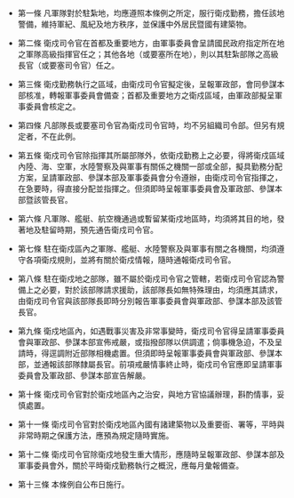 * 第一條 凡軍隊對於駐紮地，均應遵照本條例之所定，服行衛戍勤務，擔任該地警備，維持軍紀、風紀及地方秩序，並保護中外居民暨國有建築物。

* 第二條 衛戍司令官在首都及重要地方，由軍事委員會呈請國民政府指定所在地之軍隊高級指揮官任之；其他各地（或要塞所在地），則以其駐紮部隊之高級長官（或要塞司令官）任之。

* 第三條 衛戍勤務執行之區域，由衛戍司令官擬定後，呈報軍政部，會同參謀本部核准，轉報軍事委員會備查；首都及重要地方之衛戍區域，由軍政部擬呈軍事委員會核定之。

* 第四條 凡部隊長或要塞司令官為衛戍司令官時，均不另組織司令部。但另有規定者，不在此例。

* 第五條 衛戍司令官除指揮其所屬部隊外，依衛戍勤務上之必要，得將衛戍區域內陸、海、空軍，水陸警察及與軍事有關係之機關一部或全部，擬具勤務分配方案，呈請軍政部、參謀本部及軍事委員會分令遵辦，由衛戍司令官指揮之，在急要時，得直接分配並指揮之。但須即時呈報軍事委員會及軍政部、參謀本部暨該管長官。

* 第六條 凡軍隊、艦艇、航空機通過或暫留某衛戍地區時，均須將其目的地，發著地及駐留時期，預先通告衛戍司令官。

* 第七條 駐在衛戍區內之軍隊、艦艇、水陸警察及與軍事有關之各機關，均須遵守各項衛戍規則，並將有關於衛戍情報，隨時通報衛戍司令官。

* 第八條 駐在衛戍地之部隊，雖不屬於衛戍司令官之管轄，若衛戍司令官認為警備上之必要，對於該部隊請求援助，該部隊長如無特殊理由，均須應其請求，由衛戍司令官與該部隊長即時分別報告軍事委員會與軍政部、參謀本部及該管長官。

* 第九條 衛戍地區內，如遇戰事災害及非常事變時，衛戍司令官得呈請軍事委員會與軍政部、參謀本部宣佈戒嚴，或指撥部隊以供調遣；倘事機急迫，不及呈請時，得逕調附近部隊相機處置。但須即時呈報軍事委員會與軍政部、參謀本部，並通報該部隊隸屬長官。前項戒嚴情事終止時，衛戍司令官應即呈請軍事委員會及軍政部、參謀本部宣告解嚴。

* 第十條 衛戍司令官對於衛戍地區內之治安，與地方官協議辦理，斟酌情事，妥慎處置。

* 第十一條 衛戍司令官對於衛戍地區內國有諸建築物以及重要衙、署等，平時與非常時期之保護方法，應預為規定隨時實施。

* 第十二條 衛戍司令官除衛戍地發生重大情形，應隨時呈報軍政部、參謀本部及軍事委員會外，關於平時衛戍勤務執行之概況，應每月彙報備查。

* 第十三條 本條例自公布日施行。

